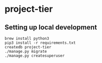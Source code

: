 project-tier
==================

## Setting up local development

```
brew install python3
pip3 install -r requirements.txt
createdb project-tier
./manage.py migrate
./manage.py createsuperuser
```
